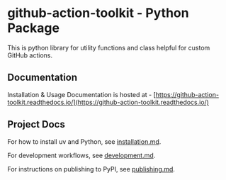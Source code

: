 # github-action-toolkit - Python Package

This is python library for utility functions and class helpful for custom GitHub actions.


## Documentation

Installation & Usage Documentation is hosted at - [https://github-action-toolkit.readthedocs.io/](https://github-action-toolkit.readthedocs.io/)


## Project Docs

For how to install uv and Python, see [installation.md](installation.md).

For development workflows, see [development.md](development.md).

For instructions on publishing to PyPI, see [publishing.md](publishing.md).
